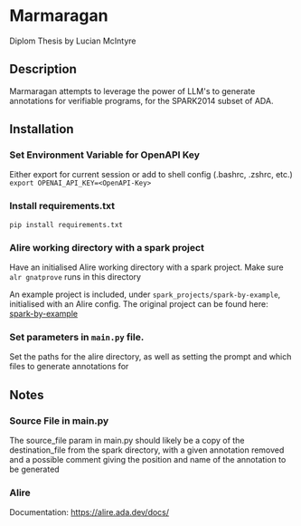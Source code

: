 # Marmaragan
Diplom Thesis by Lucian McIntyre

## Description
Marmaragan attempts to leverage the power of LLM's to generate annotations for verifiable programs, for the SPARK2014 subset of ADA.


## Installation

### Set Environment Variable for OpenAPI Key

Either export for current session or add to shell config (.bashrc, .zshrc, etc.)   
```export OPENAI_API_KEY=<OpenAPI-Key>```


 ### Install requirements.txt

```pip install requirements.txt```


### Alire working directory with a spark project

Have an initialised Alire working directory with a spark project. Make sure ```alr gnatprove``` runs in this directory  

An example project is included, under ```spark_projects/spark-by-example```, initialised with an Alire config. The original project can be found here: [spark-by-example](https://github.com/tofgarion/spark-by-example)


### Set parameters in ```main.py``` file. 

Set the paths for the alire directory, as well as setting the prompt and which files to generate annotations for


## Notes

### Source File in main.py
The source_file param in main.py should likely be a copy of the destination_file from the spark directory, with a given annotation removed and a possible comment giving the position and name of the annotation to be generated

### Alire
Documentation: https://alire.ada.dev/docs/



